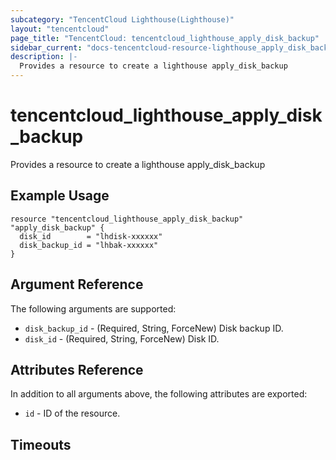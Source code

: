 ```yaml
---
subcategory: "TencentCloud Lighthouse(Lighthouse)"
layout: "tencentcloud"
page_title: "TencentCloud: tencentcloud_lighthouse_apply_disk_backup"
sidebar_current: "docs-tencentcloud-resource-lighthouse_apply_disk_backup"
description: |-
  Provides a resource to create a lighthouse apply_disk_backup
---
```


# tencentcloud_lighthouse_apply_disk_backup

Provides a resource to create a lighthouse apply_disk_backup

## Example Usage

```hcl
resource "tencentcloud_lighthouse_apply_disk_backup" "apply_disk_backup" {
  disk_id        = "lhdisk-xxxxxx"
  disk_backup_id = "lhbak-xxxxxx"
}
```

## Argument Reference

The following arguments are supported:

* `disk_backup_id` - (Required, String, ForceNew) Disk backup ID.
* `disk_id` - (Required, String, ForceNew) Disk ID.

## Attributes Reference

In addition to all arguments above, the following attributes are exported:

* `id` - ID of the resource.



## Timeouts

<no value>


